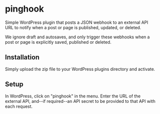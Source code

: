 # pinghook
Simple WordPress plugin that posts a JSON webhook to an external API URL to notify when a post or page is published, updated, or deleted.

We ignore draft and autosaves, and only trigger these webhooks when a post or page is explicitly saved, published or deleted.

## Installation
Simply upload the zip file to your WordPress plugins directory and activate.

## Setup
In WordPress, click on "pinghook" in the menu. Enter the URL of the external API, and--if required--an API secret to be provided to that API with each request.
